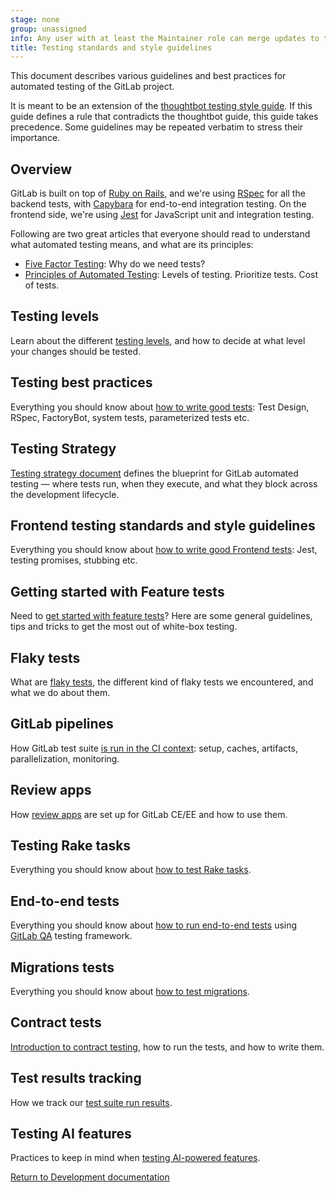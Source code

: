 ```yaml
---
stage: none
group: unassigned
info: Any user with at least the Maintainer role can merge updates to this content. For details, see https://docs.gitlab.com/development/development_processes/#development-guidelines-review.
title: Testing standards and style guidelines
---
```


This document describes various guidelines and best practices for automated
testing of the GitLab project.

It is meant to be an extension of the
[thoughtbot testing style guide](https://github.com/thoughtbot/guides/tree/master/testing-rspec). If
this guide defines a rule that contradicts the thoughtbot guide, this guide
takes precedence. Some guidelines may be repeated verbatim to stress their
importance.

## Overview

GitLab is built on top of [Ruby on Rails](https://rubyonrails.org/), and we're using [RSpec](https://github.com/rspec/rspec-rails#feature-specs) for all
the backend tests, with [Capybara](https://github.com/teamcapybara/capybara) for end-to-end integration testing.
On the frontend side, we're using [Jest](https://jestjs.io/) for JavaScript unit and
integration testing.

Following are two great articles that everyone should read to understand what
automated testing means, and what are its principles:

- [Five Factor Testing](https://madeintandem.com/blog/five-factor-testing/): Why do we need tests?
- [Principles of Automated Testing](https://www.lihaoyi.com/post/PrinciplesofAutomatedTesting.html): Levels of testing. Prioritize tests. Cost of tests.

## Testing levels

Learn about the different [testing levels](testing_levels.md), and how to decide at what level your
changes should be tested.

## Testing best practices

Everything you should know about [how to write good tests](best_practices.md): Test Design, RSpec, FactoryBot,
system tests, parameterized tests etc.

## Testing Strategy

[Testing strategy document](testing_strategy.md) defines the blueprint for GitLab automated testing — where tests run, when they execute, and what they block across the development lifecycle.

## Frontend testing standards and style guidelines

Everything you should know about [how to write good Frontend tests](frontend_testing.md): Jest,
testing promises, stubbing etc.

## Getting started with Feature tests

Need to [get started with feature tests](frontend_testing.md#get-started-with-feature-tests)? Here are some general guidelines,
tips and tricks to get the most out of white-box testing.

## Flaky tests

What are [flaky tests](flaky_tests.md), the different kind of flaky tests we encountered, and what
we do about them.

## GitLab pipelines

How GitLab test suite [is run in the CI context](../pipelines/_index.md): setup, caches, artifacts,
parallelization, monitoring.

## Review apps

How [review apps](review_apps.md) are set up for GitLab CE/EE and how to use them.

## Testing Rake tasks

Everything you should know about [how to test Rake tasks](testing_rake_tasks.md).

## End-to-end tests

Everything you should know about [how to run end-to-end tests](end_to_end/_index.md) using
[GitLab QA](https://gitlab.com/gitlab-org/gitlab-qa) testing framework.

## Migrations tests

Everything you should know about [how to test migrations](testing_migrations_guide.md).

## Contract tests

[Introduction to contract testing](contract/_index.md), how to run the tests, and how to write them.

## Test results tracking

How we track our [test suite run results](test_results_tracking.md).

## Testing AI features

Practices to keep in mind when [testing AI-powered features](testing_ai_features.md).

[Return to Development documentation](../_index.md)
